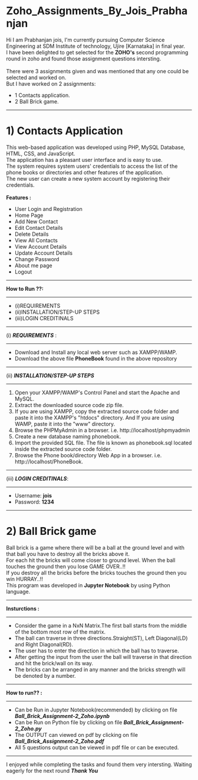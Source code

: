 # Zoho_Assignments_By_Jois_Prabhanjan

Hi I am Prabhanjan jois, I'm currently pursuing Computer Science Engineering at SDM Institute of technology, Ujire [Karnataka] in final year.\
I have been delighted to get selected for the <b>ZOHO's</b> second programming round in zoho and found those assignment questions intersting.\
\
There were 3 assignments given and was mentioned that any one could be selected and worked on.\
But I have worked on 2 assignments:
* 1 Contacts application.
* 2 Ball Brick game.

*******************************************************************************
# <b>1) Contacts Application</b>

This web-based application was developed using PHP, MySQL Database, HTML, CSS, and JavaScript. \
The application has a pleasant user interface and is easy to use. \
The system requires system users' credentials to access the list of the phone books or directories and other features of the application.\
The new user can create a new system account by registering their credentials.
\
\
<b>Features :</b>
* User Login and Registration
* Home Page
* Add New Contact
* Edit Contact Details
* Delete Details
* View All Contacts
* View Account Details
* Update Account Details
* Change Password
* About me page
* Logout


********************************************************************************
<b>How to Run ??:</b>
********************************************************************************
* (i)REQUIREMENTS
* (ii)INSTALLATION/STEP-UP STEPS
* (iii)LOGIN CREDITINALS

*******************************************************************************
(i) <b>_REQUIREMENTS_</b> :
*******************************************************************************
* Download and Install any local web server such as XAMPP/WAMP.
* Download the above file <b>PhoneBook</b> found in the above repository

*******************************************************************************
(ii) <b>_INSTALLATION/STEP-UP STEPS_</b>
*******************************************************************************

1) Open your XAMPP/WAMP's Control Panel and start the Apache and MySQL.
2) Extract the downloaded source code zip file.
3) If you are using XAMPP, copy the extracted source code folder and paste it into the XAMPP's "htdocs" directory. And If you are using WAMP, paste it into the "www" directory.
4) Browse the PHPMyAdmin in a browser. i.e. http://localhost/phpmyadmin
5) Create a new database naming phonebook.
6) Import the provided SQL file. The file is known as phonebook.sql located inside the extracted source code folder.
7) Browse the Phone book/directory Web App in a browser. i.e. http://localhost/PhoneBook.

*******************************************************************************
(iii) <b>_LOGIN CREDITINALS_</b>:
*******************************************************************************
* Username: <b>jois</b>
* Password: <b>1234</b>

*******************************************************************************
# <b>2) Ball Brick game</b>

Ball brick is a game where there will be a ball at the ground level and with that ball you have to destroy all the bricks above it.\
For each hit the bricks will come closer to ground level. When the ball touches the ground then you lose GAME OVER..!!\
If you destroy all the bricks before the bricks touches the ground then you win HURRAY..!!\
This program was developed in <b>Jupyter Notebook</b> by using Python language.
*******************************************************************************
<b> Insturctions :</b>
*******************************************************************************
* Consider the game in a NxN Matrix.The first ball starts from the middle of the bottom most row of the matrix.
* The ball can traverse in three directions.Straight(ST), Left Diagonal(LD) and Right Diagonal(RD).
* The user has to enter the direction in which the ball has to traverse.
* After getting the input from the user the ball will traverse in that direction and hit the brick/wall on its way.
* The bricks can be arranged in any manner and the bricks strength will be denoted by a number.

********************************************************************************
<b> How to run?? :</b>
********************************************************************************
* Can be Run in Jupyter Notebook(recommended) by clicking on file <b>_Ball_Brick_Assignment-2_Zoho.ipynb_</b>
* Can be Run on Python file by clicking on file <b>_Ball_Brick_Assignment-2_Zoho.py_</b>
* The OUTPUT can viewed on pdf by clicking on file <b>_Ball_Brick_Assignment-2_Zoho.pdf_</b>
* All 5 questions output can be viewed in pdf file or can be executed.

*********************************************************************************
I enjoyed while completing the tasks and found them very intersting. Waiting eagerly for the next round <b> _Thank You_ </b>



